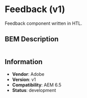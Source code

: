 <!--
Copyright 2022 Adobe Systems Incorporated

Licensed under the Apache License, Version 2.0 (the "License");
you may not use this file except in compliance with the License.
You may obtain a copy of the License at

    http://www.apache.org/licenses/LICENSE-2.0

Unless required by applicable law or agreed to in writing, software
distributed under the License is distributed on an "AS IS" BASIS,
WITHOUT WARRANTIES OR CONDITIONS OF ANY KIND, either express or implied.
See the License for the specific language governing permissions and
limitations under the License.
-->
Feedback (v1)
====
Feedback component written in HTL.


## BEM Description
```
```

## Information
* **Vendor**: Adobe
* **Version**: v1
* **Compatibility**: AEM 6.5
* **Status**: development